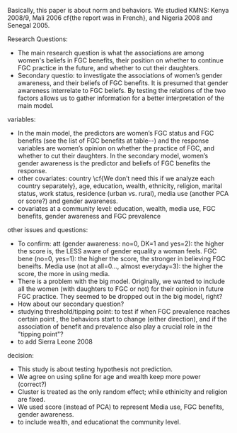 
Basically, this paper is about norm and behaviors.
We studied KMNS: Kenya 2008/9, Mali 2006 cf{the report was in French}, and Nigeria 2008 and Senegal 2005.

Research Questions:

+ The main research question is what the associations are among women's beliefs in FGC benefits, their position on whether to continue FGC practice in the future, and whether to cut their daughters.
+ Secondary questio:  to investigate the associations of women’s gender awareness, and their beliefs of FGC benefits.  It is presumed that gender awareness interrelate to FGC beliefs.  By testing the relations of the two factors allows us to gather information for a better interpretation of the main model.

variables:
+ In the main model, the predictors are women’s FGC status and FGC benefits  (see the list of FGC benefits at table--) and the response variables are women’s opinion on whether the practice of FGC, and whether to cut their daughters.  In the secondary model, women’s gender awareness is the predictor and beliefs of FGC benefits the response.
+ other covariates:  country \cf{We don’t need this if we analyze each country separately}, age, education, wealth, ethnicity, religion, marital status, work status, residence (urban vs. rural), media use (another PCA or score?) and gender awareness.
+ covariates at a community level:  education, wealth, media use, FGC benefits, gender awareness and FGC prevalence

other issues and questions:
+ To confirm:  att (gender awareness: no=0, DK=1 and yes=2):  the higher the score is, the LESS aware of gender equality a woman feels.  FGC bene (no=0, yes=1):  the higher the score, the stronger in believing FGC beneifts.  Media use (not at all=0..., almost everyday=3):  the higher the score, the more in using media.
+ There is a problem with the big model.  Originally, we wanted to include all the women (with daughters to FGC or not) for their opinion in future FGC practice.  They seemed to be dropped out in the big model, right?
+ How about our secondary question?
+ studying threshold/tipping point: to test if when FGC prevalence reaches certain point , the behaviors start to change (either direction), and if the association of benefit and prevalence also play a crucial role in the "tipping point"?
+ to add Sierra Leone 2008


decision:
+ This study is about testing hypothesis not prediction.
+ We agree on using spline for age and wealth keep more power (correct?)
+ Cluster is treated as the only random effect; while ethinicity and religion are fixed.
+ We used score (instead of PCA) to represent Media use, FGC benefits, gender awareness.
+ to include wealth, and educationat the community level.





